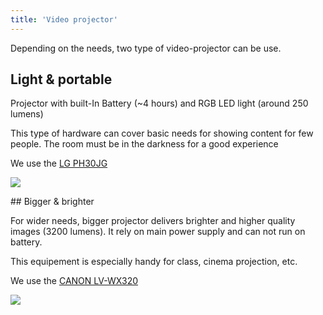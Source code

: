 ```yaml
---
title: 'Video projector'
---
```


Depending on the needs, two type of video-projector can be use.

## Light & portable

Projector with built-In Battery (~4 hours) and RGB LED light (around 250 lumens)

This type of hardware can cover basic needs for showing content for few people. 
The room must be in the darkness for a good experience

We use the [LG PH30JG](http://www.lg.com/fr/video/lg-PH30JG-videoprojecteur)  

![](/home/florian/Téléchargements/LD0004685809_2.jpg)

## Bigger & brighter

For wider needs, bigger projector delivers brighter and higher quality images (3200 lumens). It rely on main power supply and can not run on battery.

This equipement is especially handy for class, cinema projection, etc.

We use the [CANON LV-WX320](https://www.canon-europe.com/for_home/product_finder/multimedia_projectors/lv/lv_wx320/)

![](/home/florian/Téléchargements/LD0003340451_2.jpg)